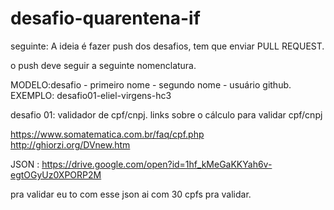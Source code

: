 # desafio-quarentena-if

seguinte: A ideia é fazer push dos desafios, tem que enviar PULL REQUEST.

o push deve seguir a seguinte nomenclatura.

MODELO:desafio - primeiro nome - segundo nome - usuário github.
EXEMPLO: desafio01-eliel-virgens-hc3



desafio 01: validador de cpf/cnpj.
links sobre o cálculo para validar cpf/cnpj 

https://www.somatematica.com.br/faq/cpf.php
http://ghiorzi.org/DVnew.htm


JSON : https://drive.google.com/open?id=1hf_kMeGaKKYah6v-egtOGyUz0XPORP2M


pra validar eu to com esse json ai com 30 cpfs pra validar.